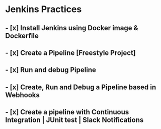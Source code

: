 # Jenkins Practices
## - [x] Install Jenkins using Docker image & Dockerfile
## - [x] Create a Pipeline [Freestyle Project]
## - [x] Run and debug Pipeline
## - [x] Create, Run and Debug a Pipeline based in Webhooks
## - [x] Create a pipeline with Continuous Integration | JUnit test | Slack Notifications
